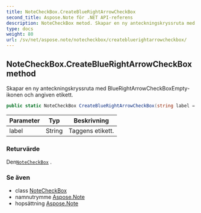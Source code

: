```yaml
---
title: NoteCheckBox.CreateBlueRightArrowCheckBox
second_title: Aspose.Note för .NET API-referens
description: NoteCheckBox metod. Skapar en ny anteckningskryssruta med BlueRightArrowCheckBoxEmptyikonen och angiven etikett.
type: docs
weight: 80
url: /sv/net/aspose.note/notecheckbox/createbluerightarrowcheckbox/
---
```

## NoteCheckBox.CreateBlueRightArrowCheckBox method

Skapar en ny anteckningskryssruta med BlueRightArrowCheckBoxEmpty-ikonen och angiven etikett.

```csharp
public static NoteCheckBox CreateBlueRightArrowCheckBox(string label = "Call back")
```

| Parameter | Typ | Beskrivning |
| --- | --- | --- |
| label | String | Taggens etikett. |

### Returvärde

Den[`NoteCheckBox`](../) .

### Se även

* class [NoteCheckBox](../)
* namnutrymme [Aspose.Note](../../notecheckbox/)
* hopsättning [Aspose.Note](../../../)


